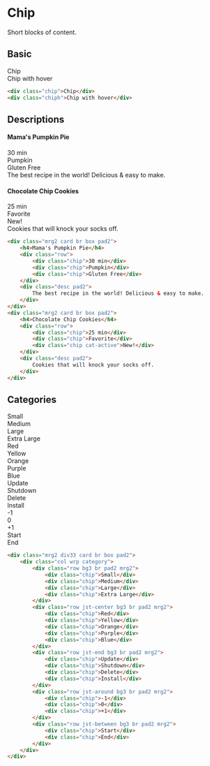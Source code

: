 # Chip
Short blocks of content.

## Basic
<div class="chip">Chip</div>
<div class="chiph">Chip with hover</div>

```html
<div class="chip">Chip</div>
<div class="chiph">Chip with hover</div>
```

## Descriptions
<div class="div row">
    <div class="mrg2 card br box pad2">
        <h4>Mama's Pumpkin Pie</h4>
        <div class="row">
            <div class="chip">30 min</div>
            <div class="chip">Pumpkin</div>
            <div class="chip">Gluten Free</div>
        </div>
        <div class="desc pad2">
            The best recipe in the world! Delicious & easy to make.
        </div>
    </div>
    <div class="mrg2 card br box pad2">
        <h4>Chocolate Chip Cookies</h4>
        <div class="row">
            <div class="chip">25 min</div>
            <div class="chip">Favorite</div>
            <div class="chip cat-active">New!</div>
        </div>
        <div class="desc pad2">
            Cookies that will knock your socks off.
        </div>
    </div>
</div>

```html
<div class="mrg2 card br box pad2">
    <h4>Mama's Pumpkin Pie</h4>
    <div class="row">
        <div class="chip">30 min</div>
        <div class="chip">Pumpkin</div>
        <div class="chip">Gluten Free</div>
    </div>
    <div class="desc pad2">
        The best recipe in the world! Delicious & easy to make.
    </div>
</div>
<div class="mrg2 card br box pad2">
    <h4>Chocolate Chip Cookies</h4>
    <div class="row">
        <div class="chip">25 min</div>
        <div class="chip">Favorite</div>
        <div class="chip cat-active">New!</div>
    </div>
    <div class="desc pad2">
        Cookies that will knock your socks off.
    </div>
</div>
```

## Categories
<div class="div row">
    <div class="mrg2 div33 card br box pad2">
        <div class="col wrp category">
            <div class="row bg3 br pad2 mrg2">
                <div class="chip">Small</div>
                <div class="chip">Medium</div>
                <div class="chip">Large</div>
                <div class="chip">Extra Large</div>
            </div>
            <div class="row jst-center bg3 br pad2 mrg2">
                <div class="chip">Red</div>
                <div class="chip">Yellow</div>
                <div class="chip">Orange</div>
                <div class="chip">Purple</div>
                <div class="chip">Blue</div>
            </div>
            <div class="row jst-end bg3 br pad2 mrg2">
                <div class="chip">Update</div>
                <div class="chip">Shutdown</div>
                <div class="chip">Delete</div>
                <div class="chip">Install</div>
            </div>
            <div class="row jst-around bg3 br pad2 mrg2">
                <div class="chip">-1</div>
                <div class="chip">0</div>
                <div class="chip">+1</div>
            </div>
            <div class="row jst-between bg3 br pad2 mrg2">
                <div class="chip">Start</div>
                <div class="chip">End</div>
            </div>
        </div>
    </div>
</div>

```html
<div class="mrg2 div33 card br box pad2">
    <div class="col wrp category">
        <div class="row bg3 br pad2 mrg2">
            <div class="chip">Small</div>
            <div class="chip">Medium</div>
            <div class="chip">Large</div>
            <div class="chip">Extra Large</div>
        </div>
        <div class="row jst-center bg3 br pad2 mrg2">
            <div class="chip">Red</div>
            <div class="chip">Yellow</div>
            <div class="chip">Orange</div>
            <div class="chip">Purple</div>
            <div class="chip">Blue</div>
        </div>
        <div class="row jst-end bg3 br pad2 mrg2">
            <div class="chip">Update</div>
            <div class="chip">Shutdown</div>
            <div class="chip">Delete</div>
            <div class="chip">Install</div>
        </div>
        <div class="row jst-around bg3 br pad2 mrg2">
            <div class="chip">-1</div>
            <div class="chip">0</div>
            <div class="chip">+1</div>
        </div>
        <div class="row jst-between bg3 br pad2 mrg2">
            <div class="chip">Start</div>
            <div class="chip">End</div>
        </div>
    </div>
</div>
```